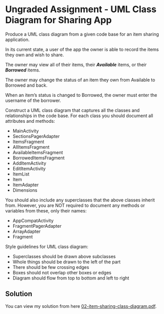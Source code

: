 # Ungraded Assignment - UML Class Diagram for Sharing App

Produce a UML class diagram from a given code base for an item sharing application.

In its current state, a user of the app the owner is able to record the items they own and wish to share.

The owner may view all of their items, their ***Available*** items, or their ***Borrowed*** items.

The owner may change the status of an item they own from Available to Borrowed and back.

When an item’s status is changed to Borrowed, the owner must enter the username of the borrower.

Construct a UML class diagram that captures all the classes and relationships in the code base. For each class you should document all attributes and methods:
  - MainActivity
  - SectionsPagerAdapter
  - ItemsFragment
  - AllItemsFragment
  - AvailableItemsFragment
  - BorrowedItemsFragment
  - AddItemActivity
  - EditItemActivity
  - ItemList
  - Item
  - ItemAdapter
  - Dimensions

You should also include any superclasses that the above classes inherit from. However, you are NOT required to document any methods or variables from these, only their names:
  - AppCompatActivity
  - FragmentPagerAdapter
  - ArrayAdapter<Item>
  - Fragment

Style guidelines for UML class diagram:
  - Superclasses should be drawn above subclasses
  - Whole things should be drawn to the left of the part
  - There should be few crossing edges
  - Boxes should not overlap other boxes or edges
  - Diagram should flow from top to bottom and left to right

## Solution

You can view my solution from here [02-item-sharing-class-diagram.pdf](./02-item-sharing-class-diagram.pdf).
